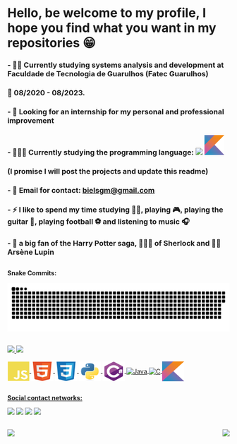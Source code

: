 <div>
  
  # Hello, be welcome to my profile, I hope you find what you want in my repositories 😁
  </div>



### - 👨‍🎓 Currently studying systems analysis and development at Faculdade de Tecnologia de Guarulhos (Fatec Guarulhos) 
### 📅 08/2020 - 08/2023.
### - 🔭 Looking for an internship for my personal and professional improvement
### - 👩🏼‍💻 Currently studying the programming language: <img src="https://cdn.jsdelivr.net/gh/devicons/devicon/icons/java/java-original-wordmark.svg" height="45"> <img src="https://raw.githubusercontent.com/devicons/devicon/master/icons/kotlin/kotlin-original.svg" height="45">
### (I promise I will post the projects and update this readme)
### -  📧 Email for contact: bielsgm@gmail.com
### - ⚡ I like to spend my time studying 👨‍💻, playing 🎮, playing the guitar  🎼, playing football ⚽ and listening to music 🎧
### - 🧙 a big fan of the Harry Potter saga, 🕵🏼‍♂️ of Sherlock and 🕴🏼 Arsène Lupin

##
**Snake Commits:**

![Snake animation](https://github.com/gabrielsoaresg/gabrielsoaresg/blob/output/github-contribution-grid-snake.svg)

##
<link rel = "stylesheet" href = "https://cdn.jsdelivr.net/gh/devicons/devicon@v2.12.0/devicon.min.css">
<div>
  <a href="https://github.com/gabrielsoaresg">
  <img height="190em" src="https://github-readme-stats.vercel.app/api?username=gabrielsoaresg&show_icons=true&theme=github_dark&include_all_commits=true&count_private=true"/>
  <img height="190em" src="https://github-readme-stats.vercel.app/api/top-langs/?username=gabrielsoaresg&layout=compact&langs_count=7&theme=react"/>
</div>

  <br>
  
 <link rel = "stylesheet" href = "https://cdn.jsdelivr.net/gh/devicons/devicon@v2.12.0/devicon.min.css">
 <div style="display: inline_block">
  <img align="center" alt="Js" height=45 width=50 src="https://raw.githubusercontent.com/devicons/devicon/master/icons/javascript/javascript-plain.svg"/>
  <img align="center" alt="HTML" height=45 width=50 src="https://raw.githubusercontent.com/devicons/devicon/master/icons/html5/html5-original.svg"/>
  <img align="center" alt="CSS" height=45 width=50 src="https://raw.githubusercontent.com/devicons/devicon/master/icons/css3/css3-original.svg"/>
  <img align="center" alt="Python" height=45 width=50 src="https://raw.githubusercontent.com/devicons/devicon/master/icons/python/python-original.svg"/>
  <img align="center" alt="Csharp" height=45 width=50 src="https://raw.githubusercontent.com/devicons/devicon/master/icons/csharp/csharp-original.svg"/>
  <img align="center" alt="Java" height=45 width=50 src="https://cdn.jsdelivr.net/gh/devicons/devicon/icons/java/java-original-wordmark.svg"/>
  <img align="center" alt="C" height=45 width=50 src="https://cdn.jsdelivr.net/gh/devicons/devicon/icons/c/c-original.svg"/>
  <img align="center" alt="Kotlin" height=45 width=50 src="https://raw.githubusercontent.com/devicons/devicon/master/icons/kotlin/kotlin-original.svg"/>
</div>
  
  
##
  
  **Social contact networks:**
  
 <div>
  <a href="https://web.facebook.com/gabriel.soaresgomes.1" target="_blank" rel="external"><img src="https://img.shields.io/badge/Facebook-1877F2?style=for-the-badge&logo=facebook&logoColor=white"></a>
  <a href = "mailto:bielsgm@gmail.com"  target="_blank" rel="external"><img src="https://img.shields.io/badge/Gmail-D14836?style=for-the-badge&logo=gmail&logoColor=white"></a>
  <a href="https://www.linkedin.com/in/soaresgomes/" target="_blank" rel="external"><img src="https://img.shields.io/badge/-LinkedIn-%230077B5?style=for-the-badge&logo=linkedin&logoColor=white"></a> 
  <a href="https://www.instagram.com/__gabrielsg/" target="_blank" rel=external"><img src="https://img.shields.io/badge/-Instagram-%23E4405F?style=for-the-badge&logo=instagram&logoColor=white"></a>
  </div>
  
  ##
  
  <img align="right" src="https://visitor-badge.laobi.icu/badge?page_id=gabrielsoaresg/gabrielsoaresg">
  <img src="https://img.shields.io/github/followers/gabrielsoaresg.svg?style=social&label=Follow&maxAge=2592000">
